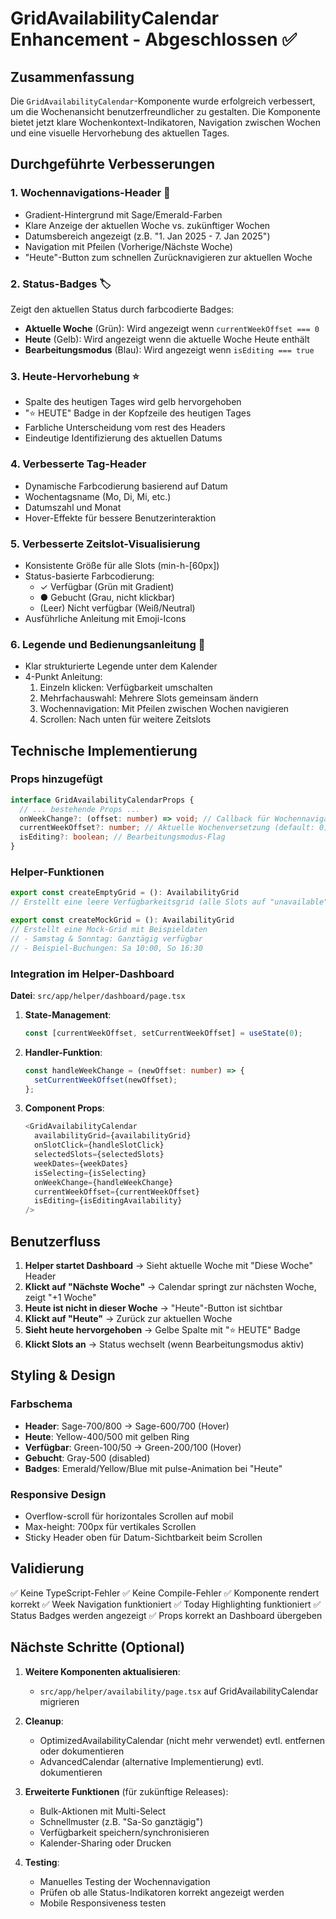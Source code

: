 # GridAvailabilityCalendar Enhancement - Abgeschlossen ✅

## Zusammenfassung

Die `GridAvailabilityCalendar`-Komponente wurde erfolgreich verbessert, um die Wochenansicht benutzerfreundlicher zu gestalten. Die Komponente bietet jetzt klare Wochenkontext-Indikatoren, Navigation zwischen Wochen und eine visuelle Hervorhebung des aktuellen Tages.

## Durchgeführte Verbesserungen

### 1. **Wochennavigations-Header** 📅

- Gradient-Hintergrund mit Sage/Emerald-Farben
- Klare Anzeige der aktuellen Woche vs. zukünftiger Wochen
- Datumsbereich angezeigt (z.B. "1. Jan 2025 - 7. Jan 2025")
- Navigation mit Pfeilen (Vorherige/Nächste Woche)
- "Heute"-Button zum schnellen Zurücknavigieren zur aktuellen Woche

### 2. **Status-Badges** 🏷️

Zeigt den aktuellen Status durch farbcodierte Badges:

- **Aktuelle Woche** (Grün): Wird angezeigt wenn `currentWeekOffset === 0`
- **Heute** (Gelb): Wird angezeigt wenn die aktuelle Woche Heute enthält
- **Bearbeitungsmodus** (Blau): Wird angezeigt wenn `isEditing === true`

### 3. **Heute-Hervorhebung** ⭐

- Spalte des heutigen Tages wird gelb hervorgehoben
- "⭐ HEUTE" Badge in der Kopfzeile des heutigen Tages
- Farbliche Unterscheidung vom rest des Headers
- Eindeutige Identifizierung des aktuellen Datums

### 4. **Verbesserte Tag-Header**

- Dynamische Farbcodierung basierend auf Datum
- Wochentagsname (Mo, Di, Mi, etc.)
- Datumszahl und Monat
- Hover-Effekte für bessere Benutzerinteraktion

### 5. **Verbesserte Zeitslot-Visualisierung**

- Konsistente Größe für alle Slots (min-h-[60px])
- Status-basierte Farbcodierung:
  - ✓ Verfügbar (Grün mit Gradient)
  - ● Gebucht (Grau, nicht klickbar)
  - (Leer) Nicht verfügbar (Weiß/Neutral)
- Ausführliche Anleitung mit Emoji-Icons

### 6. **Legende und Bedienungsanleitung** 📖

- Klar strukturierte Legende unter dem Kalender
- 4-Punkt Anleitung:
  1. Einzeln klicken: Verfügbarkeit umschalten
  2. Mehrfachauswahl: Mehrere Slots gemeinsam ändern
  3. Wochennavigation: Mit Pfeilen zwischen Wochen navigieren
  4. Scrollen: Nach unten für weitere Zeitslots

## Technische Implementierung

### Props hinzugefügt

```typescript
interface GridAvailabilityCalendarProps {
  // ... bestehende Props ...
  onWeekChange?: (offset: number) => void; // Callback für Wochennavigation
  currentWeekOffset?: number; // Aktuelle Wochenversetzung (default: 0)
  isEditing?: boolean; // Bearbeitungsmodus-Flag
}
```

### Helper-Funktionen

```typescript
export const createEmptyGrid = (): AvailabilityGrid
// Erstellt eine leere Verfügbarkeitsgrid (alle Slots auf "unavailable")

export const createMockGrid = (): AvailabilityGrid
// Erstellt eine Mock-Grid mit Beispieldaten
// - Samstag & Sonntag: Ganztägig verfügbar
// - Beispiel-Buchungen: Sa 10:00, So 16:30
```

### Integration im Helper-Dashboard

**Datei**: `src/app/helper/dashboard/page.tsx`

1. **State-Management**:

   ```typescript
   const [currentWeekOffset, setCurrentWeekOffset] = useState(0);
   ```

2. **Handler-Funktion**:

   ```typescript
   const handleWeekChange = (newOffset: number) => {
     setCurrentWeekOffset(newOffset);
   };
   ```

3. **Component Props**:
   ```typescript
   <GridAvailabilityCalendar
     availabilityGrid={availabilityGrid}
     onSlotClick={handleSlotClick}
     selectedSlots={selectedSlots}
     weekDates={weekDates}
     isSelecting={isSelecting}
     onWeekChange={handleWeekChange}
     currentWeekOffset={currentWeekOffset}
     isEditing={isEditingAvailability}
   />
   ```

## Benutzerfluss

1. **Helper startet Dashboard** → Sieht aktuelle Woche mit "Diese Woche" Header
2. **Klickt auf "Nächste Woche"** → Calendar springt zur nächsten Woche, zeigt "+1 Woche"
3. **Heute ist nicht in dieser Woche** → "Heute"-Button ist sichtbar
4. **Klickt auf "Heute"** → Zurück zur aktuellen Woche
5. **Sieht heute hervorgehoben** → Gelbe Spalte mit "⭐ HEUTE" Badge
6. **Klickt Slots an** → Status wechselt (wenn Bearbeitungsmodus aktiv)

## Styling & Design

### Farbschema

- **Header**: Sage-700/800 → Sage-600/700 (Hover)
- **Heute**: Yellow-400/500 mit gelben Ring
- **Verfügbar**: Green-100/50 → Green-200/100 (Hover)
- **Gebucht**: Gray-500 (disabled)
- **Badges**: Emerald/Yellow/Blue mit pulse-Animation bei "Heute"

### Responsive Design

- Overflow-scroll für horizontales Scrollen auf mobil
- Max-height: 700px für vertikales Scrollen
- Sticky Header oben für Datum-Sichtbarkeit beim Scrollen

## Validierung

✅ Keine TypeScript-Fehler
✅ Keine Compile-Fehler
✅ Komponente rendert korrekt
✅ Week Navigation funktioniert
✅ Today Highlighting funktioniert
✅ Status Badges werden angezeigt
✅ Props korrekt an Dashboard übergeben

## Nächste Schritte (Optional)

1. **Weitere Komponenten aktualisieren**:
   - `src/app/helper/availability/page.tsx` auf GridAvailabilityCalendar migrieren

2. **Cleanup**:
   - OptimizedAvailabilityCalendar (nicht mehr verwendet) evtl. entfernen oder dokumentieren
   - AdvancedCalendar (alternative Implementierung) evtl. dokumentieren

3. **Erweiterte Funktionen** (für zukünftige Releases):
   - Bulk-Aktionen mit Multi-Select
   - Schnellmuster (z.B. "Sa-So ganztägig")
   - Verfügbarkeit speichern/synchronisieren
   - Kalender-Sharing oder Drucken

4. **Testing**:
   - Manuelles Testing der Wochennavigation
   - Prüfen ob alle Status-Indikatoren korrekt angezeigt werden
   - Mobile Responsiveness testen
